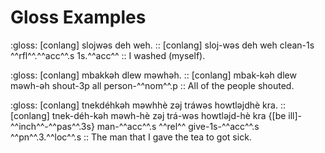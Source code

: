 # Gloss Examples

:gloss:
[conlang] slojwəs deh weh.
::
[conlang] sloj-wəs deh weh
clean-1s ^^rfl^^.^^acc^^.s 1s.^^acc^^
::
I washed (myself).

:gloss:
[conlang] mbakkəh dlew məwhəh.
::
[conlang] mbak-kəh dlew məwh-əh
shout-3p all person-^^nom^^.p
::
All of the people shouted.

:gloss:
[conlang] tnekdéhkəh məwhhè zəj tráwəs howtləjdhè kra.
::
[conlang] tnek-déh-kəh məwh-hè zəj trá-wəs howtləjd-hè krа
{[be ill]-^^inch^^-^^pas^^.3s} man-^^acc^^.s ^^rel^^ give-1s-^^acc^^.s ^^pn^^.3.^^loc^^.s
::
The man that I gave the tea to got sick.
